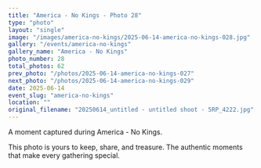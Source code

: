 ```yaml
---
title: "America - No Kings - Photo 28"
type: "photo"
layout: "single"
image: "/images/america-no-kings/2025-06-14-america-no-kings-028.jpg"
gallery: "/events/america-no-kings"
gallery_name: "America - No Kings"
photo_number: 28
total_photos: 62
prev_photo: "/photos/2025-06-14-america-no-kings-027"
next_photo: "/photos/2025-06-14-america-no-kings-029"
date: 2025-06-14
event_slug: "america-no-kings"
location: ""
original_filename: "20250614_untitled - untitled shoot - 5RP_4222.jpg"
---
```


A moment captured during America - No Kings.

This photo is yours to keep, share, and treasure. The authentic moments that make every gathering special.